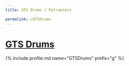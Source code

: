 ```yaml
---
title: GTS Drums | Patromierz

permalink: /GTSDrums
---
```


# [GTS Drums](https://patronite.pl/GTSDrums)

{% include profile.md name="GTSDrums" prefix="g" %}
